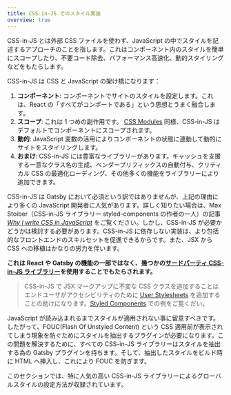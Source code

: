 ```yaml
---
title: CSS-in-JS でのスタイル実装
overview: true
---
```


CSS-in-JS とは外部 CSS ファイルを使わず、JavaScript の中でスタイルを記述するアプローチのことを指します。これはコンポーネント内のスタイルを簡単にスコープしたり、不要コード除去、パフォーマンス高速化、動的スタイリングなどをもたらします。

CSS-in-JS は CSS と JavaScript の架け橋になります：

1. **コンポーネント**: コンポーネントでサイトのスタイルを設定します。これは、React の「すべてがコンポートである」という思想とうまく融合します。
2. **スコープ**: これは 1 つめの副作用です。 [CSS Modules](/docs/css-modules/) 同様、CSS-in-JS はデフォルトでコンポーネントにスコープされます。
3. **動的**: JavaScript 変数の活用によりコンポーネントの状態に連動して動的にサイトをスタイリングします。
4. **おまけ**: CSS-in-JS には豊富なライブラリーがあります。キャッシュを支援する一意なクラス名の生成、ベンダープリフィックスの自動付与、クリティカル CSS の最適化ローディング、その他多くの機能をライブラリーにより追加できます。

CSS-in-JS は Gatsby において必須という訳ではありませんが、上記の理由により多くの JavaScript 開発者に人気があります。詳しく知りたい場合は、Max Stoiber（CSS-in-JS ライブラリー styled-components の作者の一人）の記事 [_Why I write CSS in JavaScript_](https://mxstbr.com/thoughts/css-in-js/) をご覧ください。しかし、CSS-in-JS が必要かどうかは検討する必要があります。CSS-in-JS に依存しない実装は、より包括的なフロントエンドのスキルセットを促進できるからです。また、JSX から CSS への移植はかなりの労力を伴います。

**これは React や Gatsby の機能の一部ではなく、幾つかの[サードパーティ CSS-in-JS ライブラリー](https://github.com/MicheleBertoli/css-in-js#css-in-js)を使用することでもたらされます。**

> CSS-in-JS で JSX マークアップに不変な CSS クラスを追加することは エンドユーザがアクセシビリティのために [User Stylesheets](https://www.viget.com/articles/inline-styles-user-style-sheets-and-accessibility/) を追加することの助けになります。[Styled Components](/docs/styled-components#enabling-user-stylesheets-with-a-stable-class-name) での例をご覧くだい。

JavaScript が読み込まれるまでスタイルが適用されない事に留意すべきです。したがって、FOUC(Flash Of Unstyled Content) という CSS 適用前が表示されてしまう現象を防ぐためにスタイルを抽出するプラグインが必要になります。この問題を解決するために、すべての CSS-in-JS ライブラリーはスタイルを抽出する為の Gatsby プラグインを持ちます。そして、抽出したスタイルをビルド時に HTML へ挿入し、これにより FOUC を防ぎます。

このセクションでは、特に人気の高い CSS-in-JS ライブラリーによるグローバルスタイルの設定方法が収録されています。

<GuideList slug={props.slug} />
